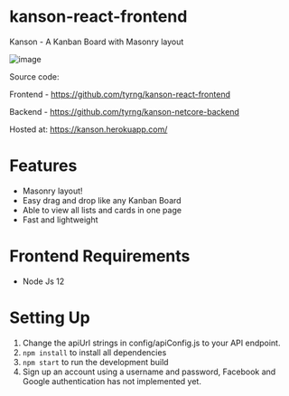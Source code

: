 # kanson-react-frontend
Kanson - A Kanban Board with Masonry layout

![image](https://user-images.githubusercontent.com/25080659/83320424-fe55cd80-a279-11ea-9ae9-fc291120df55.png)

Source code: 

Frontend - https://github.com/tyrng/kanson-react-frontend

Backend - https://github.com/tyrng/kanson-netcore-backend

Hosted at: https://kanson.herokuapp.com/

# Features
- Masonry layout!
- Easy drag and drop like any Kanban Board
- Able to view all lists and cards in one page
- Fast and lightweight

# Frontend Requirements
- Node Js 12

# Setting Up
1. Change the apiUrl strings in config/apiConfig.js to your API endpoint.
2. ```npm install``` to install all dependencies
2. ```npm start``` to run the development build
3. Sign up an account using a username and password, Facebook and Google authentication has not implemented yet.
